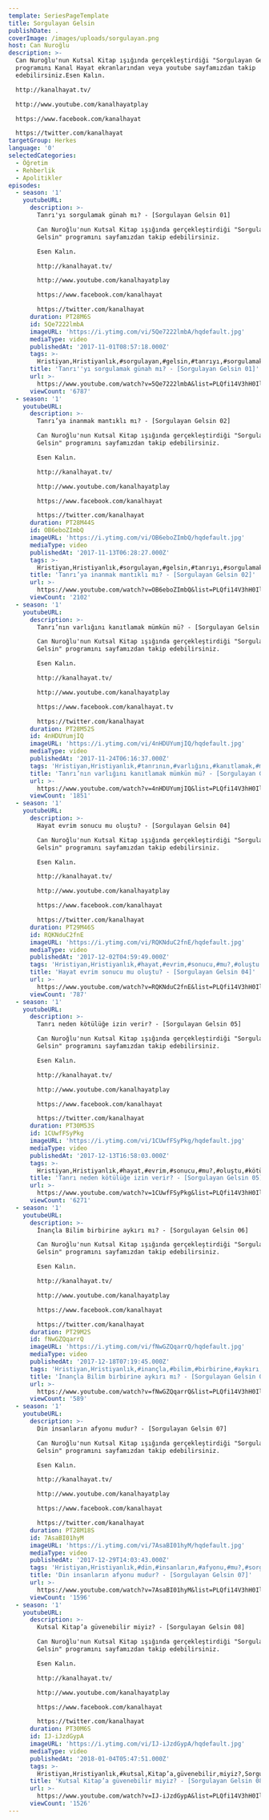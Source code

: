 ```yaml
---
template: SeriesPageTemplate
title: Sorgulayan Gelsin
publishDate: .
coverImage: /images/uploads/sorgulayan.png
host: Can Nuroğlu
description: >-
  Can Nuroğlu'nun Kutsal Kitap ışığında gerçekleştirdiği "Sorgulayan Gelsin"
  programını Kanal Hayat ekranlarından veya youtube sayfamızdan takip
  edebilirsiniz.Esen Kalın.

  http://kanalhayat.tv/

  http://www.youtube.com/kanalhayatplay

  https://www.facebook.com/kanalhayat

  https://twitter.com/kanalhayat
targetGroup: Herkes
language: '0'
selectedCategories:
  - Öğretim
  - Rehberlik
  - Apolitikler
episodes:
  - season: '1'
    youtubeURL:
      description: >-
        Tanrı'yı sorgulamak günah mı? - [Sorgulayan Gelsin 01]

        Can Nuroğlu'nun Kutsal Kitap ışığında gerçekleştirdiği "Sorgulayan
        Gelsin" programını sayfamızdan takip edebilirsiniz. 

        Esen Kalın.

        http://kanalhayat.tv/

        http://www.youtube.com/kanalhayatplay

        https://www.facebook.com/kanalhayat

        https://twitter.com/kanalhayat
      duration: PT28M6S
      id: 5Qe7222lmbA
      imageURL: 'https://i.ytimg.com/vi/5Qe7222lmbA/hqdefault.jpg'
      mediaType: video
      publishedAt: '2017-11-01T08:57:18.000Z'
      tags: >-
        Hristiyan,Hristiyanlık,#sorgulayan,#gelsin,#tanrıyı,#sorgulamak,#günah,#mı?
      title: 'Tanrı''yı sorgulamak günah mı? - [Sorgulayan Gelsin 01]'
      url: >-
        https://www.youtube.com/watch?v=5Qe7222lmbA&list=PLQfi14V3hH0IlRTzN5wdxV8nAKdKZBki6&index=2&t=0s
      viewCount: '6787'
  - season: '1'
    youtubeURL:
      description: >-
        Tanrı’ya inanmak mantıklı mı? - [Sorgulayan Gelsin 02]

        Can Nuroğlu'nun Kutsal Kitap ışığında gerçekleştirdiği "Sorgulayan
        Gelsin" programını sayfamızdan takip edebilirsiniz. 

        Esen Kalın.

        http://kanalhayat.tv/

        http://www.youtube.com/kanalhayatplay

        https://www.facebook.com/kanalhayat

        https://twitter.com/kanalhayat
      duration: PT28M44S
      id: OB6eboZImbQ
      imageURL: 'https://i.ytimg.com/vi/OB6eboZImbQ/hqdefault.jpg'
      mediaType: video
      publishedAt: '2017-11-13T06:28:27.000Z'
      tags: >-
        Hristiyan,Hristiyanlık,#sorgulayan,#gelsin,#tanrıyı,#sorgulamak,#günah,#mı?,#tanrıya,#inanmak,#mantık
      title: 'Tanrı’ya inanmak mantıklı mı? - [Sorgulayan Gelsin 02]'
      url: >-
        https://www.youtube.com/watch?v=OB6eboZImbQ&list=PLQfi14V3hH0IlRTzN5wdxV8nAKdKZBki6&index=3&t=0s
      viewCount: '2102'
  - season: '1'
    youtubeURL:
      description: >-
        Tanrı’nın varlığını kanıtlamak mümkün mü? - [Sorgulayan Gelsin 03]

        Can Nuroğlu'nun Kutsal Kitap ışığında gerçekleştirdiği "Sorgulayan
        Gelsin" programını sayfamızdan takip edebilirsiniz. 

        Esen Kalın.

        http://kanalhayat.tv/

        http://www.youtube.com/kanalhayatplay

        https://www.facebook.com/kanalhayat.tv

        https://twitter.com/kanalhayat
      duration: PT28M52S
      id: 4nHDUYumjIQ
      imageURL: 'https://i.ytimg.com/vi/4nHDUYumjIQ/hqdefault.jpg'
      mediaType: video
      publishedAt: '2017-11-24T06:16:37.000Z'
      tags: 'Hristiyan,Hristiyanlık,#tanrının,#varlığını,#kanıtlamak,#mümkün,#mü'
      title: 'Tanrı’nın varlığını kanıtlamak mümkün mü? - [Sorgulayan Gelsin 03]'
      url: >-
        https://www.youtube.com/watch?v=4nHDUYumjIQ&list=PLQfi14V3hH0IlRTzN5wdxV8nAKdKZBki6&index=4&t=0s
      viewCount: '1851'
  - season: '1'
    youtubeURL:
      description: >-
        Hayat evrim sonucu mu oluştu? - [Sorgulayan Gelsin 04]

        Can Nuroğlu'nun Kutsal Kitap ışığında gerçekleştirdiği "Sorgulayan
        Gelsin" programını sayfamızdan takip edebilirsiniz. 

        Esen Kalın.

        http://kanalhayat.tv/

        http://www.youtube.com/kanalhayatplay

        https://www.facebook.com/kanalhayat

        https://twitter.com/kanalhayat
      duration: PT29M46S
      id: RQKNduC2fnE
      imageURL: 'https://i.ytimg.com/vi/RQKNduC2fnE/hqdefault.jpg'
      mediaType: video
      publishedAt: '2017-12-02T04:59:49.000Z'
      tags: 'Hristiyan,Hristiyanlık,#hayat,#evrim,#sonucu,#mu?,#oluştu'
      title: 'Hayat evrim sonucu mu oluştu? - [Sorgulayan Gelsin 04]'
      url: >-
        https://www.youtube.com/watch?v=RQKNduC2fnE&list=PLQfi14V3hH0IlRTzN5wdxV8nAKdKZBki6&index=5&t=0s
      viewCount: '787'
  - season: '1'
    youtubeURL:
      description: >-
        Tanrı neden kötülüğe izin verir? - [Sorgulayan Gelsin 05]

        Can Nuroğlu'nun Kutsal Kitap ışığında gerçekleştirdiği "Sorgulayan
        Gelsin" programını sayfamızdan takip edebilirsiniz. 

        Esen Kalın.

        http://kanalhayat.tv/

        http://www.youtube.com/kanalhayatplay

        https://www.facebook.com/kanalhayat

        https://twitter.com/kanalhayat
      duration: PT30M53S
      id: 1CUwfFSyPkg
      imageURL: 'https://i.ytimg.com/vi/1CUwfFSyPkg/hqdefault.jpg'
      mediaType: video
      publishedAt: '2017-12-13T16:58:03.000Z'
      tags: >-
        Hristiyan,Hristiyanlık,#hayat,#evrim,#sonucu,#mu?,#oluştu,#kötülüğe,#neden,#izin,#verir?
      title: 'Tanrı neden kötülüğe izin verir? - [Sorgulayan Gelsin 05]'
      url: >-
        https://www.youtube.com/watch?v=1CUwfFSyPkg&list=PLQfi14V3hH0IlRTzN5wdxV8nAKdKZBki6&index=6&t=0s
      viewCount: '6271'
  - season: '1'
    youtubeURL:
      description: >-
        İnançla Bilim birbirine aykırı mı? - [Sorgulayan Gelsin 06]

        Can Nuroğlu'nun Kutsal Kitap ışığında gerçekleştirdiği "Sorgulayan
        Gelsin" programını sayfamızdan takip edebilirsiniz. 

        Esen Kalın.

        http://kanalhayat.tv/

        http://www.youtube.com/kanalhayatplay

        https://www.facebook.com/kanalhayat

        https://twitter.com/kanalhayat
      duration: PT29M2S
      id: fNwGZQqarrQ
      imageURL: 'https://i.ytimg.com/vi/fNwGZQqarrQ/hqdefault.jpg'
      mediaType: video
      publishedAt: '2017-12-18T07:19:45.000Z'
      tags: 'Hristiyan,Hristiyanlık,#inançla,#bilim,#birbirine,#aykırı,#mı?'
      title: 'İnançla Bilim birbirine aykırı mı? - [Sorgulayan Gelsin 06]'
      url: >-
        https://www.youtube.com/watch?v=fNwGZQqarrQ&list=PLQfi14V3hH0IlRTzN5wdxV8nAKdKZBki6&index=7&t=0s
      viewCount: '589'
  - season: '1'
    youtubeURL:
      description: >-
        Din insanların afyonu mudur? - [Sorgulayan Gelsin 07]

        Can Nuroğlu'nun Kutsal Kitap ışığında gerçekleştirdiği "Sorgulayan
        Gelsin" programını sayfamızdan takip edebilirsiniz. 

        Esen Kalın.

        http://kanalhayat.tv/

        http://www.youtube.com/kanalhayatplay

        https://www.facebook.com/kanalhayat

        https://twitter.com/kanalhayat
      duration: PT28M18S
      id: 7AsaBI01hyM
      imageURL: 'https://i.ytimg.com/vi/7AsaBI01hyM/hqdefault.jpg'
      mediaType: video
      publishedAt: '2017-12-29T14:03:43.000Z'
      tags: 'Hristiyan,Hristiyanlık,#din,#insanların,#afyonu,#mu?,#sorgulayan,#gelsin'
      title: 'Din insanların afyonu mudur? - [Sorgulayan Gelsin 07]'
      url: >-
        https://www.youtube.com/watch?v=7AsaBI01hyM&list=PLQfi14V3hH0IlRTzN5wdxV8nAKdKZBki6&index=8&t=0s
      viewCount: '1596'
  - season: '1'
    youtubeURL:
      description: >-
        Kutsal Kitap’a güvenebilir miyiz? - [Sorgulayan Gelsin 08]

        Can Nuroğlu'nun Kutsal Kitap ışığında gerçekleştirdiği "Sorgulayan
        Gelsin" programını sayfamızdan takip edebilirsiniz. 

        Esen Kalın.

        http://kanalhayat.tv/

        http://www.youtube.com/kanalhayatplay

        https://www.facebook.com/kanalhayat

        https://twitter.com/kanalhayat
      duration: PT30M6S
      id: IJ-iJzdGypA
      imageURL: 'https://i.ytimg.com/vi/IJ-iJzdGypA/hqdefault.jpg'
      mediaType: video
      publishedAt: '2018-01-04T05:47:51.000Z'
      tags: >-
        Hristiyan,Hristiyanlık,#kutsal,Kitap’a,güvenebilir,miyiz?,Sorgulayan,Gelsin
      title: 'Kutsal Kitap’a güvenebilir miyiz? - [Sorgulayan Gelsin 08]'
      url: >-
        https://www.youtube.com/watch?v=IJ-iJzdGypA&list=PLQfi14V3hH0IlRTzN5wdxV8nAKdKZBki6&index=9&t=0s
      viewCount: '1526'
---
```


